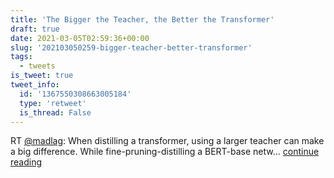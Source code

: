 ```yaml
---
title: 'The Bigger the Teacher, the Better the Transformer'
draft: true
date: 2021-03-05T02:59:36+00:00
slug: '202103050259-bigger-teacher-better-transformer'
tags:
  - tweets
is_tweet: true
tweet_info:
  id: '1367550308663005184'
  type: 'retweet'
  is_thread: False
---
```




RT [@madlag](https://x.com/madlag): When distilling a transformer, using a larger teacher can make a big difference. While fine-pruning-distilling a BERT-base netw… [continue reading](https://x.com/sytelus/status/1367550308663005184)
